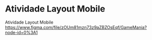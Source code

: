 # Atividade Layout Mobile
Atividade Layout Mobile
https://www.figma.com/file/zOUm81mzn73z9aZBZOsEqf/GameMania?node-id=0%3A1

